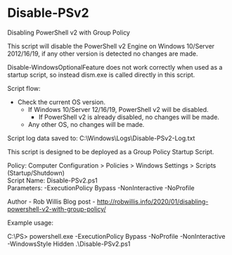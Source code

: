 # Disable-PSv2
Disabling PowerShell v2 with Group Policy

This script will disable the PowerShell v2 Engine on Windows 10/Server 2012/16/19, if any other version is detected no changes are made.

Disable-WindowsOptionalFeature does not work correctly when used as a startup script, so instead dism.exe is called directly in this
script.

Script flow:
- Check the current OS version.
    - If Windows 10/Server 12/16/19, PowerShell v2 will be disabled.
        - If PowerShell v2 is already disabled, no changes will be made.
    - Any other OS, no changes will be made.

Script log data saved to: C:\Windows\Logs\Disable-PSv2-Log.txt

This script is designed to be deployed as a Group Policy Startup Script.

Policy: Computer Configuration > Policies > Windows Settings > Scripts (Startup/Shutdown)\
Script Name: Disable-PSv2.ps1\
Parameters: -ExecutionPolicy Bypass -NonInteractive -NoProfile

Author - Rob Willis
Blog post - http://robwillis.info/2020/01/disabling-powershell-v2-with-group-policy/

Example usage:

C:\PS> powershell.exe -ExecutionPolicy Bypass -NoProfile -NonInteractive -WindowsStyle Hidden .\Disable-PSv2.ps1
